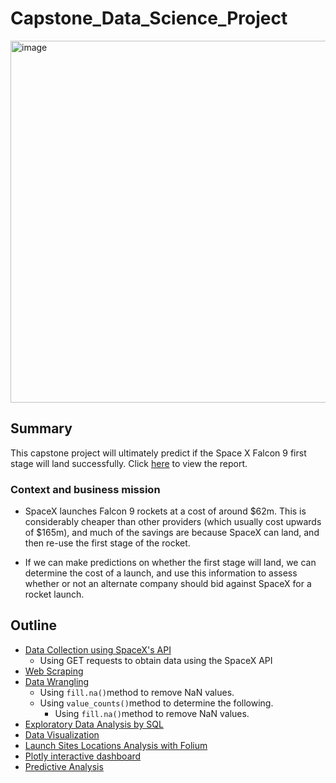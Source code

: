 # Capstone_Data_Science_Project

<img width="579" alt="image" src="https://github.com/zeyadmageid/Capstone_Data_Science_Project/assets/52506246/7b486251-68e9-44bf-afef-8bfe029a6824">

## Summary
This capstone project will ultimately predict if the Space X Falcon 9 first stage will land successfully. Click [here](https://github.com/zeyadmageid/Capstone_Data_Science_Project/blob/main/report.pdf) to view the report.

### Context and business mission
-  SpaceX launches Falcon 9 rockets at a cost of around $62m. This is considerably cheaper than other providers (which usually cost upwards of $165m), and much of the savings are because SpaceX can land, and then re-use the first stage of the rocket.

-  If we can make predictions on whether the first stage will land, we can determine the cost of a launch, and use this information to assess whether or not an alternate company should bid against SpaceX for a rocket launch.

## Outline
-  [Data Collection using SpaceX's API](https://github.com/zeyadmageid/Capstone_Data_Science_Project/blob/main/Lab_1_(_Data_Collection_Api_)_checkpoint.ipynb)
    - Using GET requests to obtain data using the SpaceX API
-  [Web Scraping](https://github.com/zeyadmageid/Capstone_Data_Science_Project/blob/main/2_Space_X_Web_scraping_Falcon_9_and_Falcon_Heavy_Launches_Records_from_Wikipedia.ipynb)
-  [Data Wrangling](https://github.com/zeyadmageid/Capstone_Data_Science_Project/blob/main/3_Space_X_Data_Wrangling_spacex.ipynb)
    - Using `fill.na()`method to remove NaN values.
    - Using `value_counts()`method to determine the following.
        - Using `fill.na()`method to remove NaN values.
-  [Exploratory Data Analysis by SQL](https://github.com/zeyadmageid/Capstone_Data_Science_Project/blob/main/4_Space_X_EDA_Using_SQL.ipynb)
-  [Data Visualization](https://github.com/zeyadmageid/Capstone_Data_Science_Project/blob/main/5_Space_X_EDA_DataViz_Using_Pandas_and_Matplotlib_SpaceX.ipynb)
-  [Launch Sites Locations Analysis with Folium](https://github.com/zeyadmageid/Capstone_Data_Science_Project/blob/main/6_Space_X_Launch_Sites_Locations_Analysis_with_Folium_Interactive_Visual_Analytics.ipy)
-  [Plotly interactive dashboard](https://github.com/zeyadmageid/Capstone_Data_Science_Project/blob/main/7.%20Build%20an%20Interactive%20Dashboard%20with%20Ploty%20Dash%20-%20spacex_dash_app.py)
-  [Predictive Analysis](https://github.com/zeyadmageid/Capstone_Data_Science_Project/blob/main/8_SpaceX_Machine_Learning_Prediction.ipynb) 
